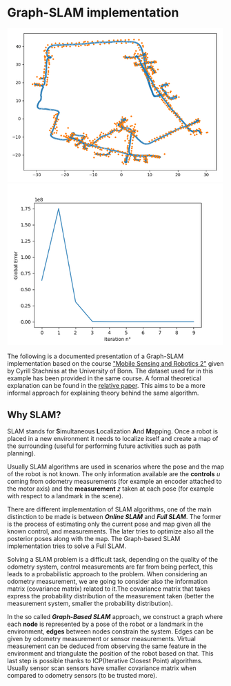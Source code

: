 # **Graph-SLAM implementation**

<img src="data/pose_landmarkSLAM.gif" width="500" />
<img src="data/ErrorPose_Landmark.png" width="500" />

The following is a documented presentation of a Graph-SLAM implementation based on the course ["Mobile Sensing and Robotics 2"](https://www.ipb.uni-bonn.de/msr2-2020/) given by Cyrill Stachniss at the University of Bonn. The dataset used for in this example has been provided in the same course. A formal theoretical explanation can be found in the [relative paper](http://www2.informatik.uni-freiburg.de/~stachnis/pdf/grisetti10titsmag.pdf). This aims to be a more informal approach for explaining theory behind the same algorithm. 

## **Why SLAM?**

SLAM stands for **S**imultaneous **L**ocalization **A**nd **M**apping. Once a robot is placed in a new environment it needs to localize itself and create a map of the surrounding (useful for performing future activities such as path planning). 

Usually SLAM algorithms are used in scenarios where the pose and the map of the robot is not known. The only information available are the **controls** *u* coming from odometry measurements (for example an encoder attached to the motor axis) and the **measurement** *z* taken at each pose (for example with respect to a landmark in the scene).

There are different implementation of SLAM algorithms, one of the main distinction to be made is between ***Online SLAM*** and ***Full SLAM***. The former is the process of estimating only the current pose and map given all the known control, and measurements. The later tries to optimize also all the posterior poses along with the map. The Graph-based SLAM implementation tries to solve a Full SLAM.

Solving a SLAM problem is a difficult task, depending on the quality of the odometry system, control measurements are far from being perfect, this leads to a probabilistic approach to the problem. When considering an odometry measurement, we are going to consider also the information matrix (covariance matrix) related to it.The covariance matrix that takes express the probability distribution of the measurement taken (better the measurement system, smaller the probability distribution).

In the so called ***Graph-Based SLAM*** approach, we construct a graph where each **node** is represented by a pose of the robot or a landmark in the environment, **edges** between nodes constrain the system. Edges can be given by odometry measurement or sensor measurements. Virtual measurement can be deduced from observing the same feature in the environment and triangulate the position of the robot based on that. This last step is possible thanks to ICP(Iterative Closest Point) algorithms. Usually sensor scan sensors have smaller covariance matrix when compared to odometry sensors (to be trusted more).





